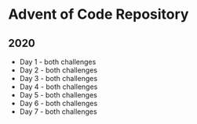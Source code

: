 # Advent of Code Repository

## 2020

- Day 1 - both challenges
- Day 2 - both challenges
- Day 3 - both challenges
- Day 4 - both challenges
- Day 5 - both challenges
- Day 6 - both challenges
- Day 7 - both challenges
